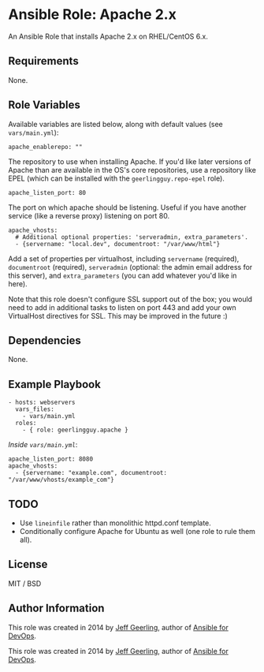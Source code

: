 # Ansible Role: Apache 2.x

An Ansible Role that installs Apache 2.x on RHEL/CentOS 6.x.

## Requirements

None.

## Role Variables

Available variables are listed below, along with default values (see `vars/main.yml`):

    apache_enablerepo: ""

The repository to use when installing Apache. If you'd like later versions of Apache than are available in the OS's core repositories, use a repository like EPEL (which can be installed with the `geerlingguy.repo-epel` role).

    apache_listen_port: 80

The port on which apache should be listening. Useful if you have another service (like a reverse proxy) listening on port 80.

    apache_vhosts:
      # Additional optional properties: 'serveradmin, extra_parameters'.
      - {servername: "local.dev", documentroot: "/var/www/html"}

Add a set of properties per virtualhost, including `servername` (required), `documentroot` (required), `serveradmin` (optional: the admin email address for this server), and `extra_parameters` (you can add whatever you'd like in here).

Note that this role doesn't configure SSL support out of the box; you would need to add in additional tasks to listen on port 443 and add your own VirtualHost directives for SSL. This may be improved in the future :)

## Dependencies

None.

## Example Playbook

    - hosts: webservers
      vars_files:
        - vars/main.yml
      roles:
        - { role: geerlingguy.apache }

*Inside `vars/main.yml`*:

    apache_listen_port: 8080
    apache_vhosts:
      - {servername: "example.com", documentroot: "/var/www/vhosts/example_com"}

## TODO

  - Use `lineinfile` rather than monolithic httpd.conf template.
  - Conditionally configure Apache for Ubuntu as well (one role to rule them all).

## License

MIT / BSD

## Author Information

This role was created in 2014 by [Jeff Geerling](http://jeffgeerling.com/), author of [Ansible for DevOps](http://ansiblefordevops.com/).

This role was created in 2014 by [Jeff Geerling](http://jeffgeerling.com/), author of [Ansible for DevOps](http://ansiblefordevops.com/).
